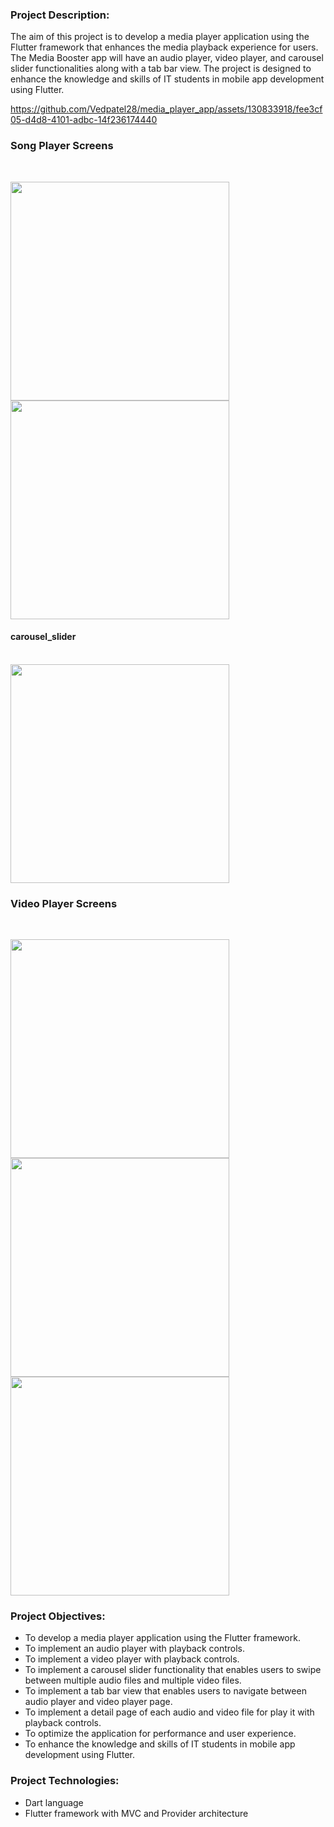 ### Project Description:

The aim of this project is to develop a media player application using the Flutter framework that
enhances the media playback experience for users. The Media Booster app will have an audio
player, video player, and carousel slider functionalities along with a tab bar view. The project is
designed to enhance the knowledge and skills of IT students in mobile app development using
Flutter.

https://github.com/Vedpatel28/media_player_app/assets/130833918/fee3cf05-d4d8-4101-adbc-14f236174440

### Song Player Screens

<br>

<img src = "https://github.com/Vedpatel28/media_player_app/assets/130833918/aea82c0c-e017-46df-94bb-f213cf253b2e" height = "350"></img>
<img src = "https://github.com/Vedpatel28/media_player_app/assets/130833918/39c8483b-adb1-4134-8a0e-d20f3761f03e" height = "350"></img>

####   carousel_slider
<br>
<img src = "https://github.com/Vedpatel28/media_player_app/assets/130833918/2899b343-8521-4e41-9770-481052f9f422" height = "350"></img>

### Video Player Screens

<br>

<img src = "https://github.com/Vedpatel28/media_player_app/assets/130833918/b7b7b6ce-e7bc-42a6-9e8c-96439fa0cabf" height = "350"></img>
<img src = "https://github.com/Vedpatel28/media_player_app/assets/130833918/8d180f10-75d0-4e71-9416-9a6fe3f344f5" height = "350"></img>
<img src = "https://github.com/Vedpatel28/media_player_app/assets/130833918/ebe00705-2325-486d-b49e-1fed6f78c61e" height = "350"></img>

### Project Objectives:
- To develop a media player application using the Flutter framework.
- To implement an audio player with playback controls.
- To implement a video player with playback controls.
- To implement a carousel slider functionality that enables users to swipe between multiple audio
files and multiple video files.
- To implement a tab bar view that enables users to navigate between audio player and video
player page.
- To implement a detail page of each audio and video file for play it with playback controls.
- To optimize the application for performance and user experience.
- To enhance the knowledge and skills of IT students in mobile app development using Flutter.

### Project Technologies:
- Dart language
- Flutter framework with MVC and Provider architecture
